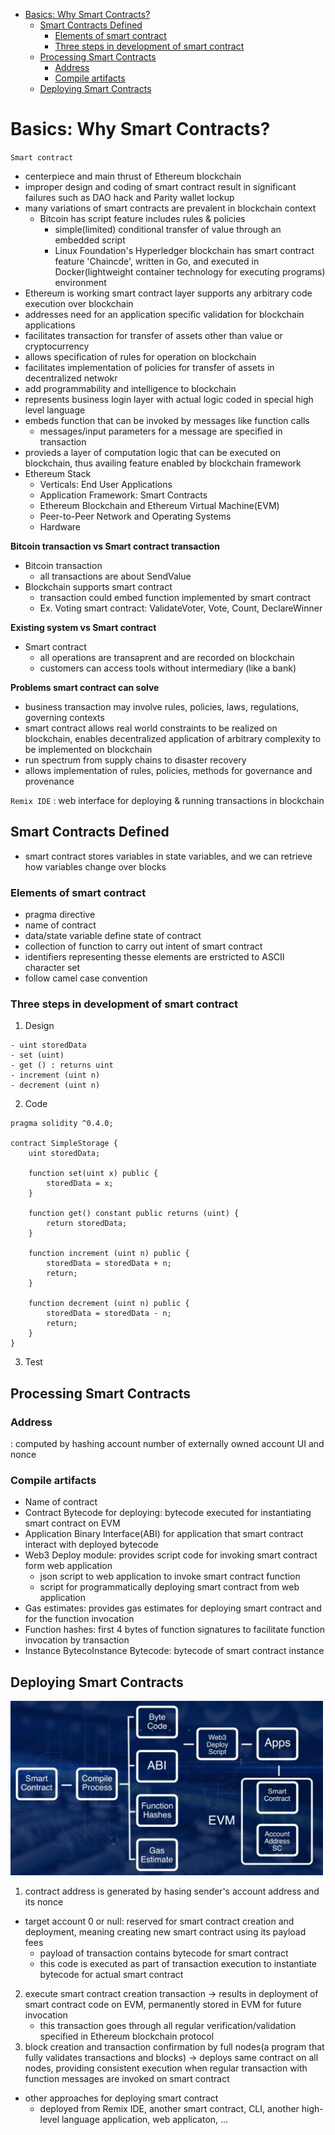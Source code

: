 - [Basics: Why Smart Contracts?](#basics-why-smart-contracts)
  - [Smart Contracts Defined](#smart-contracts-defined)
    - [Elements of smart contract](#elements-of-smart-contract)
    - [Three steps in development of smart contract](#three-steps-in-development-of-smart-contract)
  - [Processing Smart Contracts](#processing-smart-contracts)
    - [Address](#address)
    - [Compile artifacts](#compile-artifacts)
  - [Deploying Smart Contracts](#deploying-smart-contracts)

# Basics: Why Smart Contracts?

`Smart contract`

+ centerpiece and main thrust of Ethereum blockchain
+ improper design and coding of smart contract result in significant failures such as DAO hack and Parity wallet lockup
+ many variations of smart contracts are prevalent in blockchain context
  + Bitcoin has script feature includes rules & policies
    + simple(limited) conditional transfer of value through an embedded script
    + Linux Foundation's Hyperledger blockchain has smart contract feature 'Chaincde', written in Go, and executed in Docker(lightweight container technology for executing programs) environment
+ Ethereum is working smart contract layer supports any arbitrary code execution over blockchain
+ addresses need for an application specific validation for blockchain applications
+ facilitates transaction for transfer of assets other than value or cryptocurrency
+ allows specification of rules for operation on blockchain
+ facilitates implementation of policies for transfer of assets in decentralized netwokr
+ add programmability and intelligence to blockchain
+ represents business login layer with actual logic coded in special high level language
+ embeds function that can be invoked by messages like function calls
  + messages/input parameters for a message are specified in transaction
+ provieds a layer of computation logic that can be executed on blockchain, thus availing feature enabled by blockchain framework
+ Ethereum Stack
  + Verticals: End User Applications
  + Application Framework: Smart Contracts
  + Ethereum Blockchain and Ethereum Virtual Machine(EVM)
  + Peer-to-Peer Network and Operating Systems
  + Hardware

**Bitcoin transaction vs Smart contract transaction**

+ Bitcoin transaction
  + all transactions are about SendValue
+ Blockchain supports smart contract
  + transaction could embed function implemented by smart contract
  + Ex. Voting smart contract: ValidateVoter, Vote, Count, DeclareWinner

**Existing system vs Smart contract**

+ Smart contract
  + all operations are transaprent and are recorded on blockchain
  + customers can access tools without intermediary (like a bank)

**Problems smart contract can solve**

+ business transaction may involve rules, policies, laws, regulations, governing contexts
+ smart contract allows real world constraints to be realized on blockchain, enables decentralized application of arbitrary complexity to be implemented on blockchain
+ run spectrum from supply chains to disaster recovery
+ allows implementation of rules, policies, methods for governance and provenance

`Remix IDE` : web interface for deploying & running transactions in blockchain

## Smart Contracts Defined

+ smart contract stores variables in state variables, and we can retrieve how variables change over blocks

### Elements of smart contract

+ pragma directive
+ name of contract
+ data/state variable define state of contract
+ collection of function to carry out intent of smart contract
+ identifiers representing thesse elements are erstricted to ASCII character set
+ follow camel case convention

### Three steps in development of smart contract

1. Design
```
- uint storedData
- set (uint)
- get () : returns uint
- increment (uint n)
- decrement (uint n)
```
2. Code
```sol
pragma solidity ^0.4.0;

contract SimpleStorage {
    uint storedData;

    function set(uint x) public {
        storedData = x;
    }

    function get() constant public returns (uint) {
        return storedData;
    }

    function increment (uint n) public {
        storedData = storedData + n;
        return;
    }

    function decrement (uint n) public {
        storedData = storedData - n;
        return;
    }
}
```
3. Test

## Processing Smart Contracts

### Address

: computed by hashing account number of externally owned account UI and nonce

### Compile artifacts

+ Name of contract
+ Contract Bytecode for deploying: bytecode executed for instantiating smart contract on EVM
+ Application Binary Interface(ABI) for application that smart contract interact with deployed bytecode
+ Web3 Deploy module: provides script code for invoking smart contract form web application
  + json script to web application to invoke smart contract function
  + script for programmatically deploying smart contract from web application
+ Gas estimates: provides gas estimates for deploying smart contract and for the function invocation
+ Function hashes: first 4 bytes of function signatures to facilitate function invocation by transaction
+ Instance BytecoInstance Bytecode: bytecode of smart contract instance

## Deploying Smart Contracts

<img src="-/deploying.png" width=500>

1. contract address is generated by hasing  sender's account address and its nonce
  + target account 0 or null: reserved for smart contract creation and deployment, meaning creating new smart contract using its payload fees
    + payload of transaction contains bytecode for smart contract
    + this code is executed as part of transaction execution to instantiate bytecode for actual smart contract
2. execute smart contract creation transaction &rarr; results in deployment of smart contract code on EVM, permanently stored in EVM for future invocation
     + this transaction goes through all regular verification/validation specified in Ethereum blockchain protocol
3. block creation and transaction confirmation by full nodes(a program that fully validates transactions and blocks) &rarr; deploys same contract on all nodes, providing consistent execution when regular transaction with function messages are invoked on smart contract

+ other approaches for deploying smart contract
  + deployed from Remix IDE, another smart contract, CLI, another high-level language application, web applicaton, ...